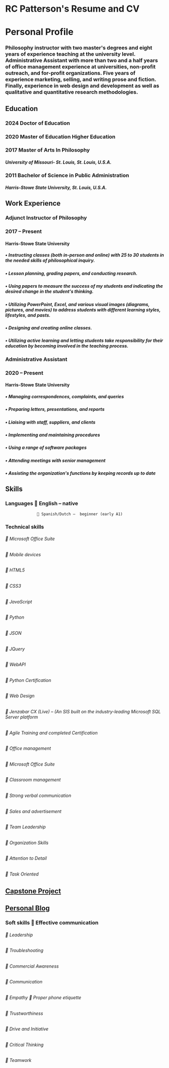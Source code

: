 # RC Patterson's Resume and CV

# Personal Profile
### Philosophy instructor with two master's degrees and eight years of experience teaching at the university level. Administrative Assistant with more than two and a half years of office management experience at universities, non-profit outreach, and for-profit organizations. Five years of experience marketing, selling, and writing prose and fiction. Finally, experience in web design and development as well as qualitative and quantitative research methodologies. 

## Education  
### 2024 Doctor of Education	
### 2020 	Master of Education Higher Education	 
### 2017	Master of Arts In Philosophy
##### University of Missouri- St. Louis, St. Louis, U.S.A. 

### 2011	Bachelor of Science in Public Administration
##### Harris-Stowe State University, St. Louis, U.S.A. 


## Work Experience  

### Adjunct Instructor of Philosophy
### 2017 –  Present 	
#### Harris-Stowe State University	
##### •	Instructing classes (both in-person and online) with 25 to 30 students in the needed skills of philosophical inquiry. 
##### •	Lesson planning, grading papers, and conducting research.
##### •	Using papers to measure the success of my students and indicating the desired change in the student's thinking.
##### •	Utilizing PowerPoint, Excel, and various visual images (diagrams, pictures, and movies) to address students with different learning styles, lifestyles, and pasts.
##### •	Designing and creating online classes. 
##### •	Utilizing active learning and letting students take responsibility for their education by becoming involved in the teaching process.


### Administrative Assistant
### 2020 –  Present 	
#### Harris-Stowe State University  	 
##### •	Managing correspondences, complaints, and queries
##### •	Preparing letters, presentations, and reports
##### •	Liaising with staff, suppliers, and clients
##### •	Implementing and maintaining procedures
##### •	Using a range of software packages
##### •	Attending meetings with senior management
##### •	Assisting the organization's functions by keeping records up to date


## Skills
### Languages 			English – native
                  	Spanish/Dutch –  beginner (early A1)
 
### Technical skills	
###### 	Microsoft Office Suite
###### 	Mobile devices 
###### 	HTML5 
###### 	CSS3 
###### 	JavaScript 
###### 	Python
###### 	JSON 
###### 	JQuery 
###### 	WebAPI
###### 	Python Certification
###### 	Web Design
###### 	Jenzabar CX (Live) – (An SIS built on the industry-leading Microsoft SQL Server platform
###### 	Agile Training and completed Certification
###### 	Office management
###### 	Microsoft Office Suite
###### 	Classroom management 
###### 	Strong verbal communication 
###### 	Sales and advertisement 
###### 	Team Leadership 
###### 	Organization Skills
###### 	Attention to Detail 
###### 	Task Oriented	
 
## [Capstone Project](https://openmics-in-st-louis-city.netlify.app/#)
## [Personal Blog](https://patteso1849.wordpress.com/)

### Soft skills		Effective communication
###### 	Leadership
###### 	Troubleshooting
###### 	Commercial Awareness
###### 	Communication
###### 	Empathy		Proper phone etiquette
###### 	Trustworthiness
###### 	Drive and Initiative
###### 	Critical Thinking
###### 	Teamwork

